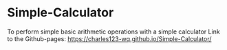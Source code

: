 # Simple-Calculator
To perform simple basic arithmetic operations with a simple calculator
Link to the Github-pages: https://charles123-wq.github.io/Simple-Calculator/
